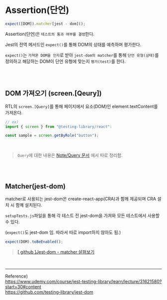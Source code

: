 # Assertion(단언)

```javascript
expect([DOM]).matcher[jest - dom]();
```

Assertion(단언)은 `테스트의 통과 여부를 결정`한다.

Jest의 전역 메서드인 `expect()`를 통해 DOM의 상태를 예측하며 평가한다.

`expect()`는 `가져온 DOM을 인자`로 받아 `jest-dom의 matcher`를 통해 `단언 유형(상태)`를 정의하고 해당하는 DOM이 단언 유형에 맞는지 `평가(test)`를 한다.

<br/>
<br/>

## DOM 가져오기 (screen.[Qeury])

RTL의 `screen.[Query]`를 통해 페이지에서 요소(DOM)인 element.textContent를 가져온다.

```javascript
// ex)
import { screen } from "@testing-library/react":

const sample = screen.getByRole("button");
```

<br/>

> `Query`에 대한 내용은 [Note/Query 문서](<./Query(23.01.27).md>) 에서 따로 정리함.

 <br/>
 <br/>

## Matcher(jest-dom)

matcher로 사용되는 jest-dom은 create-react-app(CRA)과 함께 제공되며 CRA 설치 시 함꼐 설치된다.

`setupTests.js`파일을 통해 각 테스트 전 jest-dom을 가져와 모든 테스트에서 사용할 수 있다.

(`expect()`도 jest-dom 임. 따라서 따로 import하지 않아도 됨.)

```javascript
expect(DOM).toBeEnabled();
```

> [[ github ]Jest-dom - matcher 살펴보기](https://github.com/testing-library/jest-dom)

<br/>

---

Reference)<br/>
https://www.udemy.com/course/jest-testing-library/learn/lecture/31621580?start=30#content<br/>
https://github.com/testing-library/jest-dom<br/>
